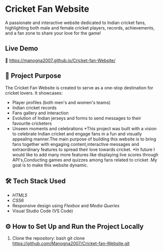 
# Cricket Fan Website

A passionate and interactive website dedicated to Indian cricket fans, highlighting both male and female cricket players, records, achievements, and a fan zone to share your love for the game!

##  Live Demo

🔗 https://manogna2007.github.io/Cricket-fan-Website/

## 🎯 Project Purpose

The Cricket Fan Website is created to serve as a one-stop destination for cricket lovers. It showcases:
- Player profiles (both men's and women's teams)
- Indian cricket records
- Fans gallery and interaction
- Evolution of Indian jerseys and forms to send messages to their favourite cricketers
- Unseen moments and celebrations
*This project was built with a vision to celebrate Indian cricket and engage fans in a fun and visually appealing manner.The main purpose of building this website is to bring fans together with engaging content,interactive messages and extraordinary features to spread their love towards cricket.
*In future I would like to add many more features like displaying live scores through API's,Conducting games and quizzes among fans related to cricket .My goal is to make this website dynamic.

## 🛠 Tech Stack Used

- *HTML5*
- *CSS6*
- Responsive design using *Flexbox* and *Media Queries*
- Visual Studio Code (VS Code)


## ⚙ How to Set Up and Run the Project Locally

1. Clone the repository:
   bash
   git clone https://github.com/Manogna2007/Cricket-fan-Website.git
